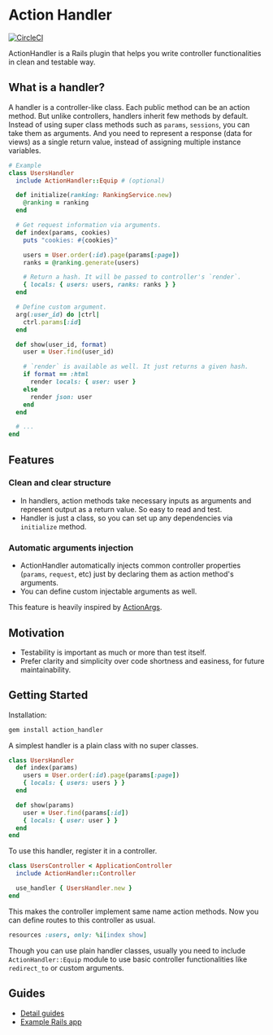 # Action Handler

[![CircleCI](https://circleci.com/gh/ryym/action_handler.svg?style=svg)](https://circleci.com/gh/ryym/action_handler)

ActionHandler is a Rails plugin that helps you write controller functionalities in clean and testable way.

## What is a handler?

A handler is a controller-like class. Each public method can be an action method.
But unlike controllers, handlers inherit few methods by default.
Instead of using super class methods such as `params`, `sessions`, you can take them as arguments.
And you need to represent a response (data for views) as a single return value,
instead of assigning multiple instance variables.

```ruby
# Example
class UsersHandler
  include ActionHandler::Equip # (optional)

  def initialize(ranking: RankingService.new)
    @ranking = ranking
  end

  # Get request information via arguments.
  def index(params, cookies)
    puts "cookies: #{cookies}"

    users = User.order(:id).page(params[:page])
    ranks = @ranking.generate(users)

    # Return a hash. It will be passed to controller's `render`.
    { locals: { users: users, ranks: ranks } }
  end

  # Define custom argument.
  arg(:user_id) do |ctrl|
    ctrl.params[:id]
  end

  def show(user_id, format)
    user = User.find(user_id)

    # `render` is available as well. It just returns a given hash.
    if format == :html
      render locals: { user: user }
    else
      render json: user
    end
  end

  # ...
end
```

## Features

### Clean and clear structure

- In handlers, action methods take necessary inputs as arguments and represent output as a return value.
  So easy to read and test.
- Handler is just a class, so you can set up any dependencies via `initialize` method.

### Automatic arguments injection

- ActionHandler automatically injects common controller properties (`params`, `request`, etc)
  just by declaring them as action method's arguments.
- You can define custom injectable arguments as well.

This feature is heavily inspired by [ActionArgs](https://github.com/asakusarb/action_args).

## Motivation

- Testability is important as much or more than test itself.
- Prefer clarity and simplicity over code shortness and easiness, for future maintainability.

## Getting Started

Installation:

```bash
gem install action_handler
```

A simplest handler is a plain class with no super classes.

```ruby
class UsersHandler
  def index(params)
    users = User.order(:id).page(params[:page])
    { locals: { users: users } }
  end

  def show(params)
    user = User.find(params[:id])
    { locals: { user: user } }
  end
end
```

To use this handler, register it in a controller.

```ruby
class UsersController < ApplicationController
  include ActionHandler::Controller

  use_handler { UsersHandler.new }
end
```

This makes the controller implement same name action methods.
Now you can define routes to this controller as usual.

```ruby
resources :users, only: %i[index show]
```


Though you can use plain handler classes, usually you need to include `ActionHandler::Equip` module
to use basic controller functionalities like `redirect_to` or custom arguments.

## Guides

- [Detail guides][wiki]
- [Example Rails app][example]

[wiki]: https://github.com/ryym/action_handler/wiki
[example]: https://github.com/ryym/action_handler/tree/master/examples/sample
